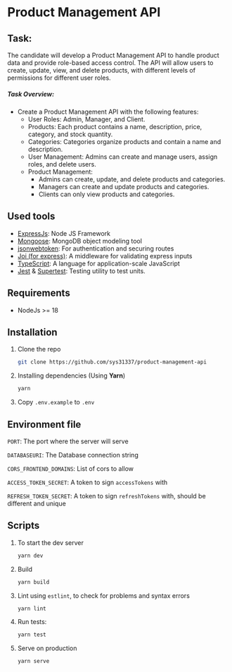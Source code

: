 
# Product Management API
## Task:
The candidate will develop a Product Management API to handle product data and provide
role-based access control. The API will allow users to create, update, view, and delete products,
with different levels of permissions for different user roles.

##### Task Overview:

- Create a Product Management API with the following features:
	- User Roles: Admin, Manager, and Client.
	- Products: Each product contains a name, description, price, category, and stock quantity.
	- Categories: Categories organize products and contain a name and description.
	- User Management: Admins can create and manage users, assign roles, and delete users.
	- Product Management:
		- Admins can create, update, and delete products and categories.
		- Managers can create and update products and categories.
		- Clients can only view products and categories.

## Used tools

* [ExpressJs](https://expressjs.com/): Node JS Framework
* [Mongoose](https://www.npmjs.com/package/mongoose): MongoDB object modeling tool
* [jsonwebtoken](https://www.npmjs.com/package/jsonwebtoken): For authentication and securing routes
* [Joi (for express)](https://www.npmjs.com/package/express-joi-validation): A middleware for validating express inputs
* [TypeScript](https://www.npmjs.com/package/typescript): A language for application-scale JavaScript
* [Jest](https://www.npmjs.com/package/jest) & [Supertest](https://www.npmjs.com/package/supertest): Testing utility to test units.

## Requirements
* NodeJs >= 18

## Installation

1. Clone the repo
   ```sh
   git clone https://github.com/sys31337/product-management-api
   ```
2. Installing dependencies (Using **Yarn**)
   ```sh
   yarn
   ```
3. Copy `.env.example` to `.env`

## Environment file
`PORT`: The port where the server will serve

`DATABASEURI`: The Database connection string

`CORS_FRONTEND_DOMAINS`: List of cors to allow

`ACCESS_TOKEN_SECRET`: A token to sign `accessTokens` with

`REFRESH_TOKEN_SECRET`: A token to sign `refreshTokens` with, should be different and unique


## Scripts

1. To start the dev server
   ```sh
   yarn dev
   ```
2. Build
   ```sh
   yarn build
   ```
3. Lint using `estlint`, to check for problems and syntax errors
   ```sh
   yarn lint
   ```
4. Run tests:
   ```sh
   yarn test
   ```
5. Serve on production
   ```sh
   yarn serve
   ```
